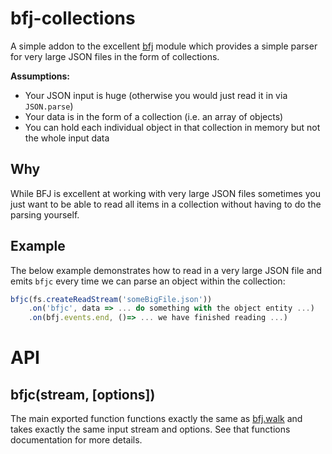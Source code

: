 bfj-collections
===============
A simple addon to the excellent [bfj](https://github.com/philbooth/bfj) module which provides a simple parser for very large JSON files in the form of collections.


**Assumptions:**

* Your JSON input is huge (otherwise you would just read it in via `JSON.parse`)
* Your data is in the form of a collection (i.e. an array of objects)
* You can hold each individual object in that collection in memory but not the whole input data


Why
---
While BFJ is excellent at working with very large JSON files sometimes you just want to be able to read all items in a collection without having to do the parsing yourself.


Example
-------
The below example demonstrates how to read in a very large JSON file and emits `bfjc` every time we can parse an object within the collection:

```javascript
bfjc(fs.createReadStream('someBigFile.json'))
	.on('bfjc', data => ... do something with the object entity ...)
	.on(bfj.events.end, ()=> ... we have finished reading ...)
```


API
===

bfjc(stream, [options])
-----------------------
The main exported function functions exactly the same as [bfj.walk](https://github.com/philbooth/bfj#bfjwalk-stream-options) and takes exactly the same input stream and options.
See that functions documentation for more details.
